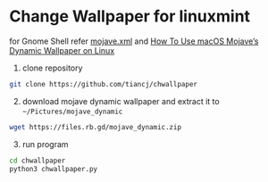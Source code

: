 # Change Wallpaper for linuxmint

for Gnome Shell refer [mojave.xml](https://gist.github.com/trongthanh/7d632e90687e1bc219e1f3262d337702) and [How To Use macOS Mojave’s Dynamic Wallpaper on Linux](https://www.omgubuntu.co.uk/2018/06/macos-mojave-dynamic-background-linux)

1. clone repository

```bash
git clone https://github.com/tiancj/chwallpaper
```

2. download mojave dynamic wallpaper and extract it to `~/Pictures/mojave_dynamic`

```bash
wget https://files.rb.gd/mojave_dynamic.zip
```

3. run program

```bash
cd chwallpaper
python3 chwallpaper.py
```

